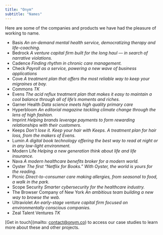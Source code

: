 ```yaml
---
title: "Onym"
subtitle: "Names"
---
```


Here are some of the companies and products we have had the pleasure of working to name.

- Basis 
  *An on-demand mental health service, democratizing therapy and life-coaching.*
- Bedrock 
  *A venture capital firm built for the long haul — in search of narrative violations.*
- Cadence 
  *Finding rhythm in chronic care management.*
- Check 
  *Payroll as a service, powering a new wave of business applications*
- Cove 
  *A treatment plan that offers the most reliable way to keep your migraines at bay.*
- Commons 
  *TK*
- Evens 
  *The acid reflux treatment plan that makes it easy to maintain a cool balance through all of life’s moments and riches.*
- Garner Health 
  *Data science meets high quality primary care*
- Hyperbloom 
  *An editorial magazine tackling climate change through the lens of high fashion.*
- Imprint 
  *Helping brands leverage payments to form rewarding relationships with their customers.*
- Keeps 
  *Don’t lose it. Keep your hair with Keeps. A treatment plan for hair loss, from the makers of Evens.*
- Lumin 
  *A digital book technology offering the best way to read at night or in any low-light environment.*
- Modern Life 
  *Helping a new generation think about life and life insurance.*
- Nava 
  *A modern healthcare benefits broker for a modern world.*
- Oyster 
  *The first “Netflix for Books.” With Oyster, the world is yours for the reading.*
- Picnic 
  *Direct-to-consumer care making allergies, from seasonal to food, a walk in the park.*
- Scope Security 
  *Smarter cybersecurity for the healthcare industry.*
- The Browser Company of New York 
  *An ambitious team building a new way to browse the web.*
- Ultraviolet 
  *An early-stage venture capital firm focused on environmentally conscious companies.*
- Zeal Talent Ventures 
  *TK*

[Get in touch](mailto: contact@onym.co) to access our case studies to
learn more about these and other projects. 
